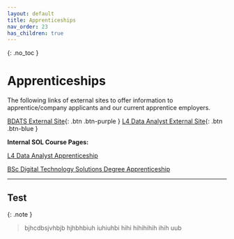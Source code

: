 ```yaml
---
layout: default
title: Apprenticeships
nav_order: 23
has_children: true
---
```


{: .no_toc }

# Apprenticeships

The following links of external sites to offer information to apprentice/company applicants and our current apprentice employers.

[BDATS External Site](https://martinsolent.github.io/bdats/){: .btn .btn-purple } 
[L4 Data Analyst External Site](https://martinsolent.github.io/data_level_4/){: .btn .btn-blue } 


**Internal SOL Course Pages:**

[L4 Data Analyst Apprenticeship](https://learn.solent.ac.uk/course/view.php?id=42256)

[BSc Digital Technology Solutions Degree Apprenticeship](https://learn.solent.ac.uk/course/view.php?id=42080)

---
Test
---

{: .note }
> bjhcdbsjvhbjb hjhbhbiuh iuhiuhbi hihi hihihihih ihih uub
